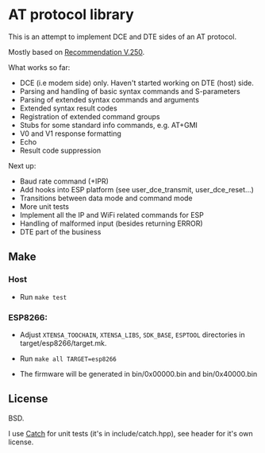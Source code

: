 AT protocol library
===================

This is an attempt to implement DCE and DTE sides of an AT protocol.

Mostly based on [Recommendation V.250].

What works so far:
  - DCE (i.e modem side) only. Haven't started working on DTE (host) side.
  - Parsing and handling of basic syntax commands and S-parameters
  - Parsing of extended syntax commands and arguments
  - Extended syntax result codes
  - Registration of extended command groups
  - Stubs for some standard info commands, e.g. AT+GMI
  - V0 and V1 response formatting
  - Echo
  - Result code suppression
 
Next up:
  - Baud rate command (+IPR)
  - Add hooks into ESP platform (see user_dce_transmit, user_dce_reset...)
  - Transitions between data mode and command mode
  - More unit tests
  - Implement all the IP and WiFi related commands for ESP
  - Handling of malformed input (besides returning ERROR)
  - DTE part of the business

Make
----

###   Host
- Run ```make test```

### ESP8266:

- Adjust `XTENSA_TOOCHAIN`, `XTENSA_LIBS`, `SDK_BASE`, `ESPTOOL` directories in target/esp8266/target.mk.

- Run ```make all TARGET=esp8266```
- The firmware will be generated in bin/0x00000.bin and bin/0x40000.bin

License
-------

BSD.

I use [Catch] for unit tests (it's in include/catch.hpp), see header for it's own license.

[Recommendation V.250]:https://www.itu.int/rec/T-REC-V.250-200307-I/en
[Catch]:https://github.com/philsquared/Catch
